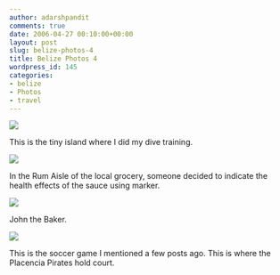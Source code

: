 ```yaml
---
author: adarshpandit
comments: true
date: 2006-04-27 00:10:00+00:00
layout: post
slug: belize-photos-4
title: Belize Photos 4
wordpress_id: 145
categories:
- belize
- Photos
- travel
---
```


[![](http://photos1.blogger.com/blogger/5119/270/320/IMG_3907.jpg)](http://photos1.blogger.com/blogger/5119/270/640/IMG_3907.jpg)   
  
This is the tiny island where I did my dive training.   
  
[![](http://photos1.blogger.com/blogger/5119/270/320/IMG_3916.jpg)](http://photos1.blogger.com/blogger/5119/270/640/IMG_3916.jpg)   
  
In the Rum Aisle of the local grocery, someone decided to indicate the health effects of the sauce using marker.   
  
[![](http://photos1.blogger.com/blogger/5119/270/320/IMG_3926.jpg)](http://photos1.blogger.com/blogger/5119/270/640/IMG_3926.jpg)   
  
John the Baker.   
  
[![](http://photos1.blogger.com/blogger/5119/270/320/IMG_3936.jpg)](http://photos1.blogger.com/blogger/5119/270/640/IMG_3936.jpg)   
  
This is the soccer game I mentioned a few posts ago. This is where the Placencia Pirates hold court.
